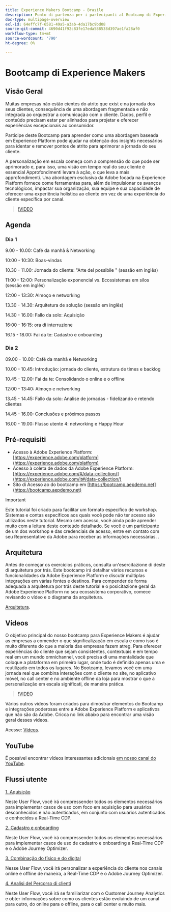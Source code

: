 ```yaml
---
title: Experience Makers Bootcamp - Brasile
description: Punto di partenza per i partecipanti al Bootcamp di Experience Makers
doc-type: multipage-overview
exl-id: 64effc7f-6581-49a5-a3ab-4da17bc9bd08
source-git-commit: 4690d41f92c83fe17eda588538d397ae1fa28af0
workflow-type: tm+mt
source-wordcount: '790'
ht-degree: 0%

---
```


# Bootcamp di Experience Makers

## Visão Geral

Muitas empresas não estão cientes do atrito que exist e na jornada dos seus clientes, consequência de uma abordagem fragmentada e não integrada ao orquestrar a comunicação com o cliente. Dados, perfil e conteúdo precisam estar per alinhados para projetar e oferecer experiências excepcionais ao consumidor.

Participe deste Bootcamp para aprender como uma abordagem baseada em Experience Platform pode ajudar na obtenção dos insights necessários para identar e remover pontos de atrito para aprimorar a jornada do seu cliente.

A personalização em escala começa com a comprensão do que pode ser aprimorado e, para isso, uma visão em tempo real do seu cliente é essencial Approfondimenti levam à ação, o que leva a mais approfondimenti. Una abordagem esclusiva da Adobe focada na Experience Platform fornece come ferramentas para, além de impulsionar os avanços tecnológicos, impactar sua organização, sua equipe e sua capacidade de oferecer uma experiência holística ao cliente em vez de uma experiência do cliente específica por canal.

>[!VIDEO](https://video.tv.adobe.com/v/344962?quality=12&enable=on)

## Agenda

### Dia 1

9.00 - 10.00: Café da manhã &amp; Networking

10:00 - 10:30: Boas-vindas&#x200B;

10.30 - 11.00: Jornada do cliente: &quot;Arte del possibile &quot; (sessão em inglês)&#x200B;

11:00 - 12:00: Personalização exponencial vs. Ecossistemas em silos (sessão em inglês)&#x200B;

12:00 - 13:30: Almoço e networking&#x200B;

13.30 - 14.30: Arquitetura de solução (sessão em inglês)&#x200B;

14.30 - 16.00: Fallo da solo: Aquisição &#x200B;

16:00 - 16:15: ora di interruzione

16.15 - 18.00: Fai da te: Cadastro e onboarding&#x200B;


### Dia 2

09.00 - 10.00: Café da manhã e Networking

10.00 - 10.45: Introdução: jornada do cliente, estrutura de times e backlog

10.45 - 12.00: Fai da te: Consolidando o online e o offline

12:00 - 13:40: Almoço e networking&#x200B;

13.45 - 14.45: Fallo da solo: Análise de jornadas - fidelizando e retendo clientes

14.45 - 16.00: Conclusões e próximos passos

16.00 - 19.00: Flusso utente 4: networking e Happy Hour


## Pré-requisiti

- Acesso à Adobe Experience Platform: [https://experience.adobe.com/platform](https://experience.adobe.com/platform)
- Acesso à coleta de dados da Adobe Experience Platform: [https://experience.adobe.com/#/data-collection/](https://experience.adobe.com/it#/data-collection/)
- Sito di Acesso ao do bootcamp em [https://bootcamp.aepdemo.net](https://bootcamp.aepdemo.net)

>[!IMPORTANT]
>
>Este tutorial foi criado para facilitar um formato específico de workshop. Sistemas e contas específicos aos quais você pode não ter acesso são utilizados neste tutorial. Mesmo sem acesso, você ainda pode aprender muito com a leitura deste conteúdo detalhado. Se você é um participante de um dos workshop e das credenciais de acesso, entre em contato com seu Representative da Adobe para receber as informações necessárias. .

## Arquitetura

Antes de começar os exercícios práticos, consulta un&#39;esercitazione di deste di arquitetura por trás. Este bootcamp irá detalhar vários recursos e funcionalidades da Adobe Experience Platform e discutir múltiplas integrações em várias fontes e destinos. Para compender de forma adequada a arquitetura por trás deste tutorial e o posicitazione geral da Adobe Experience Platform no seu ecossistema corporativo, comece revisando o vídeo e o diagrama da arquitetura.

[Arquitetura](https://experienceleague.adobe.com/docs/platform-learn/comprehensive-technical-tutorial-v22/architecture.html?lang=pt-BR).

## Vídeos

O objetivo principal do nosso bootcamp para Experience Makers é ajudar as empresas a comender o que significalização em escala e como isso é muito diferente do que a maioria das empresas fazem atreg. Para oferecer experiências do cliente que sejam consistentes, contextuais e em tempo real em um mundo omnichannel, você precisa di uma mentalidade que coloque a plataforma em primeiro lugar, onde tudo é definido apenas uma e reutilizado em todos os lugares. No Bootcamp, levamos você em uma jornada real que combina interações com o cliente no site, no aplicativo móvel, no call center e no ambiente offline da loja para mostrar o que a personalização em escala significati, de maneira prática.

>[!VIDEO](https://video.tv.adobe.com/v/345446?quality=12&enable=on)

Vários outros vídeos foram criados para dimostrar elementos do Bootcamp e integrações poderosas entre a Adobe Experience Platform e aplicativos que não são da Adobe. Cricca no link abaixo para encontrar uma visão geral desses vídeos.

Acesse: [Vídeos](https://experienceleague.adobe.com/docs/platform-learn/comprehensive-technical-tutorial-v22/videos.html?lang=pt-BR).

## YouTube

É possível encontrar vídeos interessantes adicionais [em nosso canal do YouTube](https://www.youtube.com/channel/UCUKG2dkZ9pYuZUPebQ21jUw).

## Flussi utente

[1. Aquisição](./uc/uc1/uc1.md)

Neste User Flow, você irá compressender todos os elementos necessários para implementar casos de uso com foco em aquisição para usuários desconhecidos e não autenticados, em conjunto com usuários autenticados e conhecidos a Real-Time CDP.

[2. Cadastro e onboarding](./uc/uc2/uc2.md)

Neste User Flow, você irá compressender todos os elementos necessários para implementar casos de uso de cadastro e onboarding a Real-Time CDP e o Adobe Journey Optimizer.

[3. Combinação do físico e do digital](./uc/uc3/uc3.md)

Nesse User Flow, você irá personalizar a experiência do cliente nos canais online e offline de maneira, a Real-Time CDP e o Adobe Journey Optimizer.

[4. Analisi del Percorso di clienti](./uc/uc4/uc4.md)

Neste User Flow, você irá se familiarizar com o Customer Journey Analytics e obter informações sobre como os clientes estão evoluindo de um canal para outro, do online para o offline, para o call center e muito mais.
